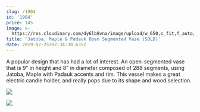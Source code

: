 ```yaml
---
slug: /1904
id: '1904'
price: 145
image: >-
  https://res.cloudinary.com/dy6lb8vna/image/upload/w_650,c_fit,f_auto/v1551062208/GB%20Bowlworks%20Gallery/1904a.jpg
title: 'Jatoba, Maple & Padauk Open Segmented Vase (SOLD)'
date: 2019-02-25T02:34:30.635Z
---
```

A popular design that has had a lot of interest.  An open-segmented vase that is 9" in height and 8" in diameter composed of 288 segments, using Jatoba, Maple with Padauk accents and rim.  This vessel makes a great electric candle holder, and really pops due to its shape and wood selection.

![](https://res.cloudinary.com/dy6lb8vna/image/upload/w_350,c_fit,f_auto/v1/GB%20Bowlworks%20Gallery/IMG_3598.jpg)

![](https://res.cloudinary.com/dy6lb8vna/image/upload/w_350,c_fit,f_auto/v1551062477/GB%20Bowlworks%20Gallery/IMG_3615.jpg)
